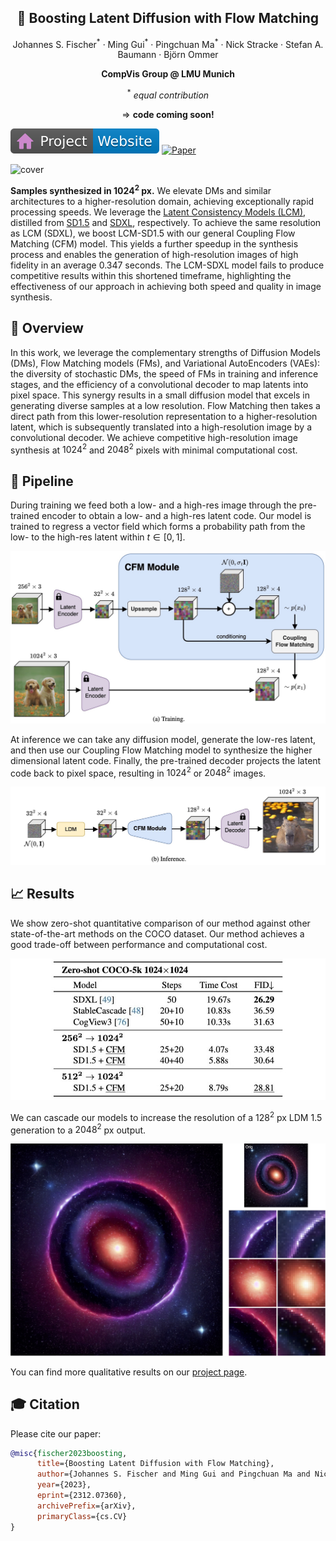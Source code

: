 <p align="center">
 <h2 align="center">🚀 Boosting Latent Diffusion with Flow Matching</h2>
 <p align="center"> 
 Johannes S. Fischer<sup>*</sup> · Ming Gui<sup>*</sup> · Pingchuan Ma<sup>*</sup> · 
 <!-- </p>
  <p align="center">  -->
 Nick Stracke · Stefan A. Baumann · Björn Ommer
 </p>
 <p align="center"> 
    <b>CompVis Group @ LMU Munich</b>
 </p>
 </p>
  <p align="center"> <sup>*</sup> <i>equal contribution</i> </p>
</p>

<p align="center">
&rArr; <b>code coming soon!</b>
</p>

[![Website](assets/figs/badge-website.svg)](https://compvis.github.io/fm-boosting/)
[![Paper](https://img.shields.io/badge/arXiv-PDF-b31b1b)](https://arxiv.org/abs/2312.07360)


![cover](/assets/figs/cover-fig.png)

**Samples synthesized in $1024^2$ px.** We elevate DMs and similar architectures to a higher-resolution domain, achieving exceptionally rapid processing speeds. We leverage the [Latent Consistency Models (LCM)](https://arxiv.org/abs/2310.04378), distilled from [SD1.5](https://arxiv.org/abs/2112.10752)  and [SDXL](https://arxiv.org/abs/2307.01952), respectively. To achieve the same resolution as LCM (SDXL), we boost LCM-SD1.5 with our general Coupling Flow Matching (CFM) model. This yields a further speedup in the synthesis process and enables the generation of high-resolution images of high fidelity in an average $`0.347`$ seconds. The LCM-SDXL model fails to produce competitive results within this shortened timeframe, highlighting the effectiveness of our approach in achieving both speed and quality in image synthesis.


## 📝 Overview

In this work, we leverage the complementary strengths of Diffusion Models (DMs), Flow Matching models (FMs), and Variational AutoEncoders (VAEs): the diversity of stochastic DMs, the speed of FMs in training and inference stages, and the efficiency of a convolutional decoder to map latents into pixel space. This synergy results in a small diffusion model that excels in generating diverse samples at a low resolution. Flow Matching then takes a direct path from this lower-resolution representation to a higher-resolution latent, which is subsequently translated into a high-resolution image by a convolutional decoder. We achieve competitive high-resolution image synthesis at $1024^2$ and $2048^2$ pixels with minimal computational cost.

## 🚀 Pipeline

During training we feed both a low- and a high-res image through the pre-trained encoder to obtain a low- and a high-res latent code. Our model is trained to regress a vector field which forms a probability path from the low- to the high-res latent within $t \in [0, 1]$.

![training](assets/figs/pipeline-train.jpg)

At inference we can take any diffusion model, generate the low-res latent, and then use our Coupling Flow Matching model to synthesize the higher dimensional latent code. Finally, the pre-trained decoder projects the latent code back to pixel space, resulting in $1024^2$ or $2048^2$ images.

![inference](assets/figs/pipeline-inf.jpg)


## 📈 Results

We show zero-shot quantitative comparison of our method against other state-of-the-art methods on the COCO dataset. Our method achieves a good trade-off between performance and computational cost.

![results-coco](assets/figs/coco-comparison.jpg)

We can cascade our models to increase the resolution of a $128^2$ px LDM 1.5 generation to a $2048^2$ px output.

![cascading](assets/figs/128_to_2k-universe.jpg)

You can find more qualitative results on our [project page](https://compvis.github.io/fm-boosting/).


## 🎓 Citation

Please cite our paper:

```bibtex
@misc{fischer2023boosting,
      title={Boosting Latent Diffusion with Flow Matching}, 
      author={Johannes S. Fischer and Ming Gui and Pingchuan Ma and Nick Stracke and Stefan A. Baumann and Björn Ommer},
      year={2023},
      eprint={2312.07360},
      archivePrefix={arXiv},
      primaryClass={cs.CV}
}
```